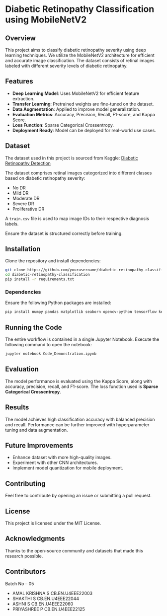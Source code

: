 # Diabetic Retinopathy Classification using MobileNetV2

## Overview
This project aims to classify diabetic retinopathy severity using deep learning techniques. We utilize the MobileNetV2 architecture for efficient and accurate image classification. The dataset consists of retinal images labeled with different severity levels of diabetic retinopathy.

## Features
- **Deep Learning Model**: Uses MobileNetV2 for efficient feature extraction.
- **Transfer Learning**: Pretrained weights are fine-tuned on the dataset.
- **Data Augmentation**: Applied to improve model generalization.
- **Evaluation Metrics**: Accuracy, Precision, Recall, F1-score, and Kappa Score.
- **Loss Function**: Sparse Categorical Crossentropy.
- **Deployment Ready**: Model can be deployed for real-world use cases.

## Dataset
The dataset used in this project is sourced from Kaggle:
[Diabetic Retinopathy Detection](https://www.kaggle.com/competitions/diabetic-retinopathy-detection)

The dataset comprises retinal images categorized into different classes based on diabetic retinopathy severity:
- No DR
- Mild DR
- Moderate DR
- Severe DR
- Proliferative DR

A `train.csv` file is used to map image IDs to their respective diagnosis labels.

Ensure the dataset is structured correctly before training.

## Installation
Clone the repository and install dependencies:
```bash
git clone https://github.com/yourusername/diabetic-retinopathy-classification.git
cd diabetic-retinopathy-classification
pip install -r requirements.txt
```

### Dependencies
Ensure the following Python packages are installed:
```bash
pip install numpy pandas matplotlib seaborn opencv-python tensorflow keras scikit-learn kaggle
```

## Running the Code
The entire workflow is contained in a single Jupyter Notebook. Execute the following command to open the notebook:
```bash
jupyter notebook Code_Demonstration.ipynb
```

## Evaluation
The model performance is evaluated using the Kappa Score, along with accuracy, precision, recall, and F1-score. The loss function used is **Sparse Categorical Crossentropy**.

## Results
The model achieves high classification accuracy with balanced precision and recall. Performance can be further improved with hyperparameter tuning and data augmentation.

## Future Improvements
- Enhance dataset with more high-quality images.
- Experiment with other CNN architectures.
- Implement model quantization for mobile deployment.

## Contributing
Feel free to contribute by opening an issue or submitting a pull request.

## License
This project is licensed under the MIT License.

## Acknowledgments
Thanks to the open-source community and datasets that made this research possible.

## Contributors
Batch No – 05
- AMAL KRISHNA S CB.EN.U4EEE22003
- SHAKTHI S CB.EN.U4EEE22044
- ASHNI S CB.EN.U4EEE22060
- PRIYASHREE P CB.EN.U4EEE22125

